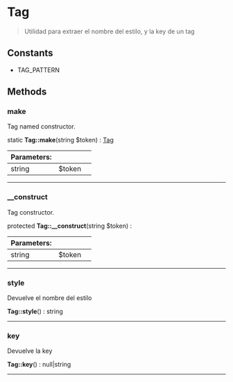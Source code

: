 
                                                                                                                                            
    
# Tag


> Utilidad para extraer el nombre del estilo, y la key de un tag
>
> 




## Constants
- TAG_PATTERN




## Methods

### make
Tag named constructor.


static **Tag::make**(string $token) : [Tag](../../../Tag.md)


|Parameters: | | |
| --- | --- | --- |
|string |$token |  |

---


### __construct
Tag constructor.


protected **Tag::__construct**(string $token) : 


|Parameters: | | |
| --- | --- | --- |
|string |$token |  |

---


### style
Devuelve el nombre del estilo


**Tag::style**() : string



---


### key
Devuelve la key


**Tag::key**() : null|string



---


                                                                                                                                                                                                                                                                                                                                                                                                            
    
                                                                                                                                                                                                                                                                             
                